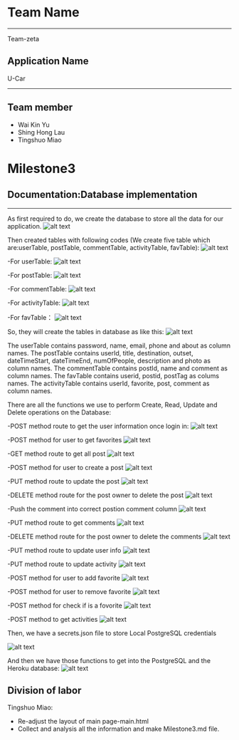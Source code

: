 # Team Name
___________________________________________________________________
Team-zeta
## Application Name
U-Car
___________________________________________________________________

## Team member
- Wai Kin Yu
- Shing Hong Lau
- Tingshuo Miao

# Milestone3

## Documentation:Database implementation
___________________________________________________________________
As first required to do, we create the database to store all the data for our application.
![alt text](https://github.com/hilshong2580/cs326-final-zeta/blob/main/docs/screenShot3/createdatabase.png)

Then created tables with following codes (We create five table which are:userTable, postTable, commentTable, activityTable, favTable):
![alt text](https://github.com/hilshong2580/cs326-final-zeta/blob/main/docs/screenShot3/tables.png)

-For userTable:
![alt text](https://github.com/hilshong2580/cs326-final-zeta/blob/main/docs/screenShot3/creatusertable.png)

-For postTable:
![alt text](https://github.com/hilshong2580/cs326-final-zeta/blob/main/docs/screenShot3/createposttable.png)

-For commentTable:
![alt text](https://github.com/hilshong2580/cs326-final-zeta/blob/main/docs/screenShot3/createcommenttable.png)

-For activityTable:
![alt text](https://github.com/hilshong2580/cs326-final-zeta/blob/main/docs/screenShot3/createactivitytable.png)

-For favTable：
![alt text](https://github.com/hilshong2580/cs326-final-zeta/blob/main/docs/screenShot3/createfavtable.png)


So, they will create the tables in database as like this:
![alt text](https://github.com/hilshong2580/cs326-final-zeta/blob/main/docs/screenShot3/tables.png)

The userTable contains password, name, email, phone and about as column names.
The postTable contains userId, title, destination, outset, dateTimeStart, dateTimeEnd, numOfPeople, description and photo as column names.
The commentTable contains postId, name and comment as column names.
The favTable contains userid, postid, postTag as colums names.
The activityTable contains userId, favorite, post, comment as column names.

There are all the functions we use to perform Create, Read, Update and Delete operations on the Database:

-POST method route to get the user information once login in:
![alt text](https://github.com/hilshong2580/cs326-final-zeta/blob/main/docs/screenShot3/getuserinfo.png)

-POST method for user to get favorites
![alt text](https://github.com/hilshong2580/cs326-final-zeta/blob/main/docs/screenShot3/postfav.png)

-GET method route to get all post
![alt text](https://github.com/hilshong2580/cs326-final-zeta/blob/main/docs/screenShot3/getpost.png)

-POST method for user to create a post
![alt text](https://github.com/hilshong2580/cs326-final-zeta/blob/main/docs/screenShot3/createpost.png)

-PUT method route to update the post
![alt text](https://github.com/hilshong2580/cs326-final-zeta/blob/main/docs/screenShot3/putpost.png)

-DELETE method route for the post owner to delete the post
![alt text](https://github.com/hilshong2580/cs326-final-zeta/blob/main/docs/screenShot3/deletepost.png)

-Push the comment into correct postion comment column
![alt text](https://github.com/hilshong2580/cs326-final-zeta/blob/main/docs/screenShot3/pustcomment.png)

-PUT method route to get comments
![alt text](https://github.com/hilshong2580/cs326-final-zeta/blob/main/docs/screenShot3/getcomment.png)

-DELETE method route for the post owner to delete the comments
![alt text](https://github.com/hilshong2580/cs326-final-zeta/blob/main/docs/screenShot3/deletecomment.png)

-PUT method route to update user info
![alt text](https://github.com/hilshong2580/cs326-final-zeta/blob/main/docs/screenShot3/edituser.png)

-PUT method route to update activity
![alt text](https://github.com/hilshong2580/cs326-final-zeta/blob/main/docs/screenShot3/updateacti.png)

-POST method for user to add favorite
![alt text](https://github.com/hilshong2580/cs326-final-zeta/blob/main/docs/screenShot3/addfav.png)

-POST method for user to remove favorite
![alt text](https://github.com/hilshong2580/cs326-final-zeta/blob/main/docs/screenShot3/deletefav.png)

-POST method for check if is a fovorite
![alt text](https://github.com/hilshong2580/cs326-final-zeta/blob/main/docs/screenShot3/checkiffav.png)

-POST method to get activities
![alt text](https://github.com/hilshong2580/cs326-final-zeta/blob/main/docs/screenShot3/getac.png)

Then, we have a secrets.json file to store Local PostgreSQL credentials

![alt text](https://github.com/hilshong2580/cs326-final-zeta/blob/main/docs/screenShot3/credentials.png)

And then we have those functions to get into the PostgreSQL and the Heroku database:
![alt text](https://github.com/hilshong2580/cs326-final-zeta/blob/main/docs/screenShot3/way.png)

## Division of labor

Tingshuo Miao: 
* Re-adjust the layout of main page-main.html
* Collect and analysis all the information and make Milestone3.md file.
